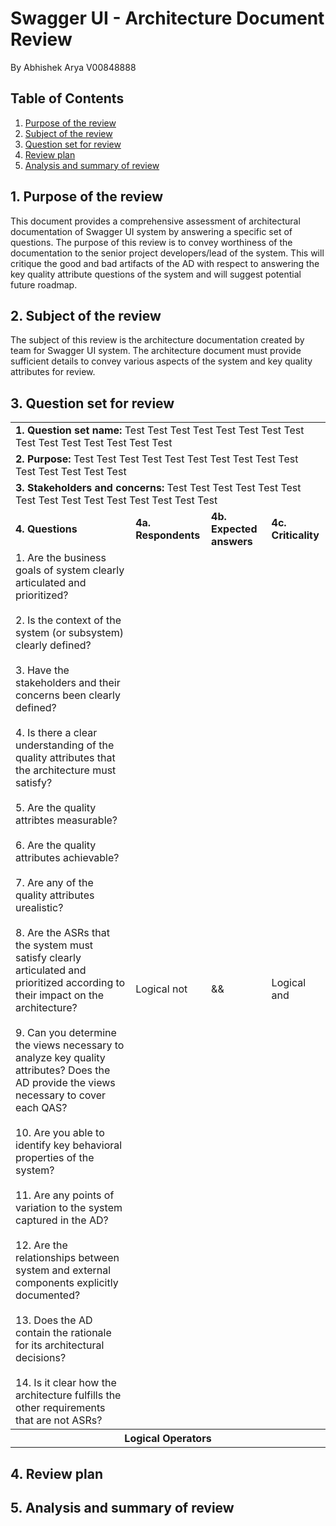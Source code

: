 Swagger UI - Architecture Document Review
===

By Abhishek Arya V00848888

## Table of Contents

 1. [Purpose of the review](#1-purpose-of-the-review)
 2. [Subject of the review](#2-subject-of-the-review)
 3. [Question set for review](#3-question-set-for-review)
 4. [Review plan](#4-review-plan)
 5. [Analysis and summary of review](#5-analysis-and-summary-of-review)


## 1. Purpose of the review

This document provides a comprehensive assessment of architectural documentation of Swagger UI system by answering a specific set of questions. The purpose of this review is to convey worthiness of the documentation to the senior project developers/lead of the system. This will critique the good and bad artifacts of the AD with respect to answering the key quality attribute questions of the system and will suggest potential future roadmap.

## 2. Subject of the review

The subject of this review is the architecture documentation created by team for Swagger UI system. The architecture document must provide sufficient details to convey various aspects of the system and key quality attributes for review.

## 3. Question set for review

<table>

  <tr><td colspan=4><b>1. Question set name:</b> Test Test Test Test Test Test Test Test Test Test Test Test Test Test Test</td></tr>
  <tr><td colspan=4><b>2. Purpose:</b> Test Test Test Test Test Test Test Test Test Test Test Test Test Test Test</td></tr>
  <tr><td colspan=4><b>3. Stakeholders and concerns:</b> Test Test Test Test Test Test Test Test Test Test Test Test Test Test Test</td></tr>
  <tr><td><b>4. Questions</b></td><td><b>4a. Respondents</b></td><td><b>4b. Expected answers</b></td><td><b>4c. Criticality</b></td></tr>
  
  <tr>
  <td>
  1. Are the business goals of system clearly articulated and prioritized?</br></br>
  2. Is the context of the system (or subsystem) clearly defined? </br></br>
  3. Have the stakeholders and their concerns been clearly defined? </br></br>
  4. Is there a clear understanding of the quality attributes that the architecture must satisfy? </br></br>
  5. Are the quality attribtes measurable? </br></br>
  6. Are the quality attributes achievable? </br></br>
  7. Are any of the quality attributes urealistic? </br></br>
  8. Are the ASRs that the system must satisfy clearly articulated and prioritized according to their impact on the architecture? </br></br>
  9. Can you determine the views necessary to analyze key quality attributes? Does the AD provide the views necessary to cover each QAS? </br></br>
  10. Are you able to identify key behavioral properties of the system? </br></br>
  11. Are any points of variation to the system captured in the AD? </br></br>
  12. Are the relationships between system and external components explicitly documented? </br></br>
  13. Does the AD contain the rationale for its architectural decisions? </br></br>
  14. Is it clear how the architecture fulfills the other requirements that are not ASRs? </br>
  </td>
  
  <td>Logical not</td>
  
  <td>&&</td>
  
  <td>Logical and</td>
  
  </tr>
  
  <tr><th colspan=4>Logical Operators</th></tr>
  
  
</table>



## 4. Review plan


## 5. Analysis and summary of review
